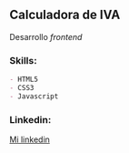 ## Calculadora de IVA

Desarrollo _frontend_

### Skills:

```Markdown
- HTML5
- CSS3
- Javascript
```
### Linkedin:

[Mi linkedin](https://www.linkedin.com/in/matias-ezequiel-gonzalez-1a157a70/)


